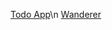 [Todo App](https://github.com/GabiKoran/todo-app)\n
[Wanderer](https://github.com/GabiKoran/wanderer-java)
